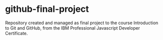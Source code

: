 # github-final-project
Repository created and managed as final project to the course Introduction to Git and GitHub, from the IBM Professional Javascript Developer Certificate.
